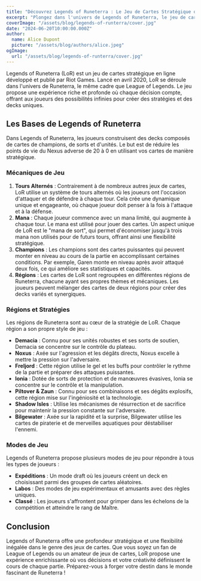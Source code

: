 ```yaml
---
title: "Découvrez Legends of Runeterra : Le Jeu de Cartes Stratégique de Riot Games"
excerpt: "Plongez dans l'univers de Legends of Runeterra, le jeu de cartes stratégique développé par Riot Games. Explorez les mécaniques de jeu, les régions, et les stratégies pour dominer vos adversaires."
coverImage: "/assets/blog/legends-of-runterra/cover.jpg"
date: "2024-06-20T10:00:00.000Z"
author:
  name: Alice Dupont
  picture: "/assets/blog/authors/alice.jpeg"
ogImage:
  url: "/assets/blog/legends-of-runterra/cover.jpg"
---
```


Legends of Runeterra (LoR) est un jeu de cartes stratégique en ligne développé et publié par Riot Games. Lancé en avril 2020, LoR se déroule dans l'univers de Runeterra, le même cadre que League of Legends. Le jeu propose une expérience riche et profonde où chaque décision compte, offrant aux joueurs des possibilités infinies pour créer des stratégies et des decks uniques.

## Les Bases de Legends of Runeterra

Dans Legends of Runeterra, les joueurs construisent des decks composés de cartes de champions, de sorts et d'unités. Le but est de réduire les points de vie du Nexus adverse de 20 à 0 en utilisant vos cartes de manière stratégique.

### Mécaniques de Jeu

1. **Tours Alternés** : Contrairement à de nombreux autres jeux de cartes, LoR utilise un système de tours alternés où les joueurs ont l'occasion d'attaquer et de défendre à chaque tour. Cela crée une dynamique unique et engageante, où chaque joueur doit penser à la fois à l'attaque et à la défense.
2. **Mana** : Chaque joueur commence avec un mana limité, qui augmente à chaque tour. Le mana est utilisé pour jouer des cartes. Un aspect unique de LoR est le "mana de sort", qui permet d'économiser jusqu'à trois mana non utilisés pour de futurs tours, offrant ainsi une flexibilité stratégique.
3. **Champions** : Les champions sont des cartes puissantes qui peuvent monter en niveau au cours de la partie en accomplissant certaines conditions. Par exemple, Garen monte en niveau après avoir attaqué deux fois, ce qui améliore ses statistiques et capacités.
4. **Régions** : Les cartes de LoR sont regroupées en différentes régions de Runeterra, chacune ayant ses propres thèmes et mécaniques. Les joueurs peuvent mélanger des cartes de deux régions pour créer des decks variés et synergiques.

### Régions et Stratégies

Les régions de Runeterra sont au cœur de la stratégie de LoR. Chaque région a son propre style de jeu :

- **Demacia** : Connu pour ses unités robustes et ses sorts de soutien, Demacia se concentre sur le contrôle du plateau.
- **Noxus** : Axée sur l'agression et les dégâts directs, Noxus excelle à mettre la pression sur l'adversaire.
- **Freljord** : Cette région utilise le gel et les buffs pour contrôler le rythme de la partie et préparer des attaques puissantes.
- **Ionia** : Dotée de sorts de protection et de manœuvres évasives, Ionia se concentre sur le contrôle et la manipulation.
- **Piltover & Zaun** : Connu pour ses combinaisons et ses dégâts explosifs, cette région mise sur l'ingéniosité et la technologie.
- **Shadow Isles** : Utilise les mécanismes de résurrection et de sacrifice pour maintenir la pression constante sur l'adversaire.
- **Bilgewater** : Axée sur la rapidité et la surprise, Bilgewater utilise les cartes de piraterie et de merveilles aquatiques pour déstabiliser l'ennemi.

### Modes de Jeu

Legends of Runeterra propose plusieurs modes de jeu pour répondre à tous les types de joueurs :

- **Expéditions** : Un mode draft où les joueurs créent un deck en choisissant parmi des groupes de cartes aléatoires.
- **Labos** : Des modes de jeu expérimentaux et amusants avec des règles uniques.
- **Classé** : Les joueurs s'affrontent pour grimper dans les échelons de la compétition et atteindre le rang de Maître.

## Conclusion

Legends of Runeterra offre une profondeur stratégique et une flexibilité inégalée dans le genre des jeux de cartes. Que vous soyez un fan de League of Legends ou un amateur de jeux de cartes, LoR propose une expérience enrichissante où vos décisions et votre créativité définissent le cours de chaque partie. Préparez-vous à forger votre destin dans le monde fascinant de Runeterra !
